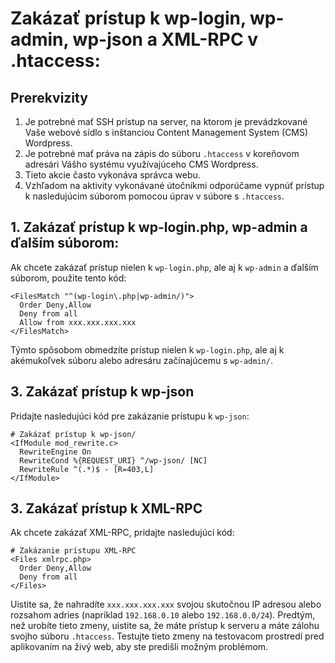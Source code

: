 # Zakázať prístup k wp-login, wp-admin, wp-json a XML-RPC v .htaccess:

## Prerekvizity

1. Je potrebné mať SSH prístup na server, na ktorom je prevádzkované Vaše webové sídlo s inštanciou Content Management System (CMS) Wordpress.
2. Je potrebné mať práva na zápis do súboru `.htaccess` v koreňovom adresári Vášho systému využívajúceho CMS Wordpress.
3. Tieto akcie často vykonáva správca webu. 
4. Vzhľadom na aktivity vykonávané útočníkmi odporúčame vypnúť prístup k nasledujúcim súborom pomocou úprav v súbore s `.htaccess`.

## 1. Zakázať prístup k wp-login.php, wp-admin a ďalším súborom:

Ak chcete zakázať prístup nielen k `wp-login.php`, ale aj k `wp-admin` a ďalším súborom, použite tento kód:

    <FilesMatch "^(wp-login\.php|wp-admin/)">
      Order Deny,Allow
      Deny from all
      Allow from xxx.xxx.xxx.xxx
    </FilesMatch>

Týmto spôsobom obmedzíte prístup nielen k `wp-login.php`, ale aj k akémukoľvek súboru alebo adresáru začínajúcemu s `wp-admin/`.

## 3. Zakázať prístup k wp-json

Pridajte nasledujúci kód pre zakázanie prístupu k `wp-json`:

    # Zakázať prístup k wp-json/
    <IfModule mod_rewrite.c>
      RewriteEngine On
      RewriteCond %{REQUEST_URI} ^/wp-json/ [NC]
      RewriteRule ^(.*)$ - [R=403,L]
    </IfModule>

## 3. Zakázať prístup k XML-RPC

Ak chcete zakázať XML-RPC, pridajte nasledujúci kód:

    # Zakázanie prístupu XML-RPC
    <Files xmlrpc.php>
      Order Deny,Allow
      Deny from all
    </Files>

Uistite sa, že nahradíte `xxx.xxx.xxx.xxx` svojou skutočnou IP adresou alebo rozsahom adries (napríklad `192.168.0.10` alebo `192.168.0.0/24`). 
Predtým, než urobíte tieto zmeny, uistite sa, že máte prístup k serveru a máte zálohu svojho súboru `.htaccess`. Testujte tieto zmeny na testovacom prostredí pred aplikovaním na živý web, aby ste predišli možným problémom.
